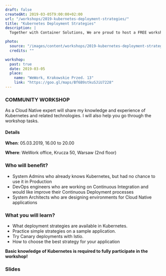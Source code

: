 ```yaml
---
draft: false
createdAt: 2019-03-05T9:00:00+02:00
url: "/workshops/2019-kubernetes-deployment-strategies/"
title: "Kubernetes Deployment Strategies"
description: | 
  Together with Container Solutions, We are proud to host a FREE workshop for the Cloud Native Community. We will guide a group of 25 participants through the Deployment Strategies in Kubernetes giving a hands on experience with our tutorial."

photo:
  source: "/images/content/workshops/2019-kubernetes-deployment-strategies.png"
  credits: ""

workshop:
  past: true
  date: 2019-03-05
  place:
    name: "WeWork, Krakowskie Przed. 13"
    link: "https://goo.gl/maps/Bf6B9stkuSJiU7228"
---
```


### COMMUNITY WORKSHOP

As a Cloud Native expert will share my knowledge and experience of Kubernetes and related technologies. I will also help you go through the workshop tasks.

#### Details

**When**: 05.03.2019, 16.00 to 20.00

**Where**: WeWork office, Krucza 50, Warsaw (2nd floor)

### Who will benefit?

- System Admins who already knows Kubernetes, but had no chance to use it in Production
- DevOps engineers who are working on Continuous Integration and would like improve their Continuous Deployment processes
- System Architects who are designing environments for Cloud Native applications

### What you will learn?

- What deployment strategies are available in Kubernetes.
- Practice simple strategies on a sample application.
- Try Canary deployments with Istio.
- How to choose the best strategy for your application

**Basic knowledge of Kubernetes is required to fully participate in the workshop!**

### Slides

<content-slideshare id="A4ZYtyICgIF1It"></content-slideshare>
